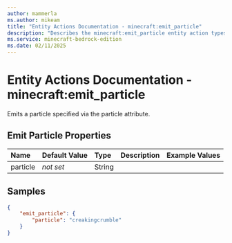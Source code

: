 ```yaml
---
author: mammerla
ms.author: mikeam
title: "Entity Actions Documentation - minecraft:emit_particle"
description: "Describes the minecraft:emit_particle entity action types"
ms.service: minecraft-bedrock-edition
ms.date: 02/11/2025 
---
```


# Entity Actions Documentation - minecraft:emit_particle

Emits a particle specified via the particle attribute.


## Emit Particle Properties

|Name       |Default Value |Type |Description |Example Values |
|:----------|:-------------|:----|:-----------|:------------- |
| particle | *not set* | String |  |  | 

## Samples


```json
{
	"emit_particle": {
		"particle": "creakingcrumble"
	}
}
```
